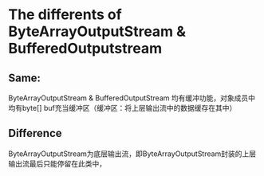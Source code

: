 # The differents of ByteArrayOutputStream & BufferedOutputstream
## Same:
ByteArrayOutputStream & BufferedOutputStream 均有缓冲功能，对象成员中均有byte[] buf充当缓冲区（缓冲区：将上层输出流中的数据缓存在其中）
## Difference
ByteArrayOutputStream为底层输出流，即ByteArrayOutputStream封装的上层输出流最后只能停留在此类中，